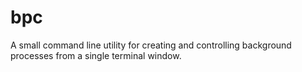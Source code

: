 # bpc

A small command line utility for creating and controlling background processes from a single terminal window.